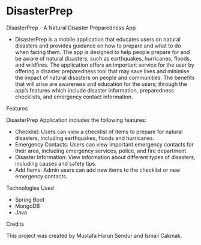 # DisasterPrep
DisasterPrep - A Natural Disaster Preparedness App 

   - DisasterPrep is a mobile application that educates users on natural disasters and provides guidance on how to prepare and what to do when facing them. 
    The app is designed to help people prepare for and be aware of natural disasters, such as earthquakes, hurricanes, floods, and wildfires. 
    The application offers an important service for the user by offering a disaster preparedness tool that may save lives and minimise the impact of natural disasters on people and communities. 
    The benefits that will arise are awareness and education for the users; through the app’s features which include disaster information, preparedness checklists, and emergency contact information.

Features

DisasterPrep Application includes the following features:

   - Checklist: Users can view a checklist of items to prepare for natural disasters, including earthquakes, floods and hurricanes.
   - Emergency Contacts: Users can view important emergency contacts for their area, including emergency services, police, and fire department.
   - Disaster Information: View information about different types of disasters, including causes and safety tips.
   - Add Items: Admin users can add new items to the checklist or new emergency contacts.


Technologies Used

- Spring Boot
- MongoDB
- Java

Credits

This project was created by Mustafa Harun Sendur and Ismail Cakmak.
